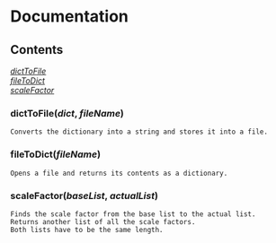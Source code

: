 # Documentation

## Contents
[*dictToFile*](https://github.com/CyanSheepMedia/cyanpy/blob/master/DOCUMENTATION.md#dicttofiledict-filename)    
[*fileToDict*](https://github.com/CyanSheepMedia/cyanpy/blob/master/DOCUMENTATION.md#filetodictfilename)    
[*scaleFactor*](https://github.com/CyanSheepMedia/cyanpy/blob/master/DOCUMENTATION.md#scalefactorbaselist-actuallist)

### dictToFile(*dict*, *fileName*)
	Converts the dictionary into a string and stores it into a file.
	
### fileToDict(*fileName*)
	Opens a file and returns its contents as a dictionary.

### scaleFactor(*baseList*, *actualList*)
	Finds the scale factor from the base list to the actual list. 
	Returns another list of all the scale factors.
	Both lists have to be the same length.

